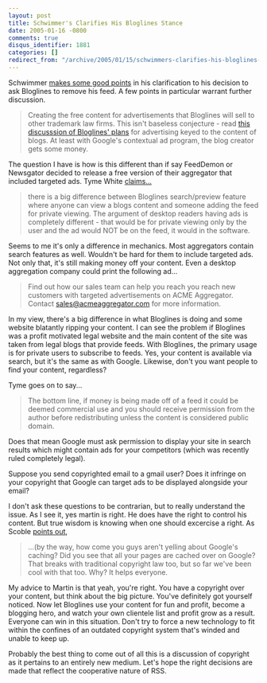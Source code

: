 ```yaml
---
layout: post
title: Schwimmer's Clarifies His Bloglines Stance
date: 2005-01-16 -0800
comments: true
disqus_identifier: 1881
categories: []
redirect_from: "/archive/2005/01/15/schwimmers-clarifies-his-bloglines-stance.aspx/"
---
```


Schwimmer [makes some good
points](http://trademark.blog.us/blog/2005/01/15.html#a1531) in his
clarification to his decision to ask Bloglines to remove his feed. A few
points in particular warrant further discussion.

> Creating the free content for advertisements that Bloglines will sell
> to other trademark law firms. This isn't baseless conjecture - read
> [this discusssion of Bloglines'
> plans](http://www.readwriteweb.com/archives/002577.php) for
> advertising keyed to the content of blogs. At least with Google's
> contextual ad program, the blog creator gets some money.

The question I have is how is this different than if say FeedDemon or
Newsgator decided to release a free version of their aggregator that
included targeted ads. Tyme White
[claims...](http://blogyourway.com/index.php/2005/01/16/my-thoughts-on-robert-scoble-and-martin-schwimmer/)

> there is a big difference between Bloglines search/preview feature
> where anyone can view a blogs content and someone adding the feed for
> private viewing. The argument of desktop readers having ads is
> completely different - that would be for private viewing only by the
> user and the ad would NOT be on the feed, it would in the software.

Seems to me it's only a difference in mechanics. Most aggregators
contain search features as well. Wouldn't be hard for them to include
targeted ads. Not only that, it's still making money off your content.
Even a desktop aggregation company could print the following ad...

> Find out how our sales team can help you reach you reach new customers
> with targeted advertisements on ACME Aggregator. Contact
> sales@acmeaggregator.com for more information.

In my view, there's a big difference in what Bloglines is doing and some
website blatantly ripping your content. I can see the problem if
Bloglines was a profit motivated legal website and the main content of
the site was taken from legal blogs that provide feeds. With Bloglines,
the primary usage is for private users to subscribe to feeds. Yes, your
content is available via search, but it's the same as with Google.
Likewise, don't you want people to find your content, regardless?

Tyme goes on to say...

> The bottom line, if money is being made off of a feed it could be
> deemed commercial use and you should receive permission from the
> author before redistributing unless the content is considered public
> domain.

Does that mean Google must ask permission to display your site in search
results which might contain ads for your competitors (which was recently
ruled completely legal).

Suppose you send copyrighted email to a gmail user? Does it infringe on
your copyright that Google can target ads to be displayed alongside your
email?

I don't ask these questions to be contrarian, but to really understand
the issue. As I see it, yes martin is right. He does have the right to
control his content. But true wisdom is knowing when one should
excercise a right. As Scoble [points
out](http://radio.weblogs.com/0001011/2005/01/16.html#a9213),

> ...(by the way, how come you guys aren't yelling about Google's
> caching? Did you see that all your pages are cached over on Google?
> That breaks with traditional copyright law too, but so far we've been
> cool with that too. Why? It helps everyone.

My advice to Martin is that yeah, you're right. You have a copyright
over your content, but think about the big picture. You've definitely
got yourself noticed. Now let Bloglines use your content for fun and
profit, become a blogging hero, and watch your own clientele list and
profit grow as a result. Everyone can win in this situation. Don't try
to force a new technology to fit within the confines of an outdated
copyright system that's winded and unable to keep up.

Probably the best thing to come out of all this is a discussion of
copyright as it pertains to an entirely new medium. Let's hope the right
decisions are made that reflect the cooperative nature of RSS.

